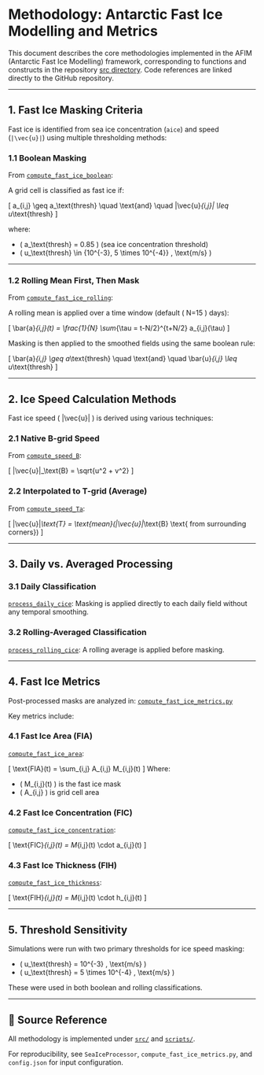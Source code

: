 # Methodology: Antarctic Fast Ice Modelling and Metrics

This document describes the core methodologies implemented in the AFIM (Antarctic Fast Ice Modelling) framework, corresponding to functions and constructs in the repository [src directory](../src). Code references are linked directly to the GitHub repository.

---

## 1. Fast Ice Masking Criteria

Fast ice is identified from sea ice concentration (`aice`) and speed (`|\vec{u}|`) using multiple thresholding methods:

### 1.1 Boolean Masking
From [`compute_fast_ice_boolean`](https://github.com/dpath2o/AFIM/blob/main/src/sea_ice_processor.py#L224):

A grid cell is classified as fast ice if:

\[ a_{i,j} \geq a_\text{thresh} \quad \text{and} \quad |\vec{u}_{i,j}| \leq u_\text{thresh} \]

where:
- \( a_\text{thresh} = 0.85 \) (sea ice concentration threshold)
- \( u_\text{thresh} \in \{10^{-3}, 5 \times 10^{-4}\} \, \text{m/s} \)

---

### 1.2 Rolling Mean First, Then Mask
From [`compute_fast_ice_rolling`](https://github.com/dpath2o/AFIM/blob/main/src/sea_ice_processor.py#L287):

A rolling mean is applied over a time window (default \( N=15 \) days):

\[ \bar{a}_{i,j}(t) = \frac{1}{N} \sum_{\tau = t-N/2}^{t+N/2} a_{i,j}(\tau) \]

Masking is then applied to the smoothed fields using the same boolean rule:

\[ \bar{a}_{i,j} \geq a_\text{thresh} \quad \text{and} \quad \bar{u}_{i,j} \leq u_\text{thresh} \]

---

## 2. Ice Speed Calculation Methods

Fast ice speed \( |\vec{u}| \) is derived using various techniques:

### 2.1 Native B-grid Speed
From [`compute_speed_B`](https://github.com/dpath2o/AFIM/blob/main/src/sea_ice_processor.py#L305):

\[ |\vec{u}|_\text{B} = \sqrt{u^2 + v^2} \]

### 2.2 Interpolated to T-grid (Average)
From [`compute_speed_Ta`](https://github.com/dpath2o/AFIM/blob/main/src/sea_ice_processor.py#L315):

\[ |\vec{u}|_\text{T} = \text{mean}(|\vec{u}|_\text{B} \text{ from surrounding corners}) \]

---

## 3. Daily vs. Averaged Processing

### 3.1 Daily Classification
[`process_daily_cice`](https://github.com/dpath2o/AFIM/blob/main/src/sea_ice_processor.py#L434):
Masking is applied directly to each daily field without any temporal smoothing.

### 3.2 Rolling-Averaged Classification
[`process_rolling_cice`](https://github.com/dpath2o/AFIM/blob/main/src/sea_ice_processor.py#L481):
A rolling average is applied before masking.

---

## 4. Fast Ice Metrics
Post-processed masks are analyzed in:
[`compute_fast_ice_metrics.py`](https://github.com/dpath2o/AFIM/blob/main/scripts/sea_ice_metrics/compute_fast_ice_metrics.py)

Key metrics include:

### 4.1 Fast Ice Area (FIA)
[`compute_fast_ice_area`](https://github.com/dpath2o/AFIM/blob/main/src/sea_ice_processor.py#L620):

\[ \text{FIA}(t) = \sum_{i,j} A_{i,j} M_{i,j}(t) \]
Where:
- \( M_{i,j}(t) \) is the fast ice mask
- \( A_{i,j} \) is grid cell area

### 4.2 Fast Ice Concentration (FIC)
[`compute_fast_ice_concentration`](https://github.com/dpath2o/AFIM/blob/main/src/sea_ice_processor.py#L628):

\[ \text{FIC}_{i,j}(t) = M_{i,j}(t) \cdot a_{i,j}(t) \]

### 4.3 Fast Ice Thickness (FIH)
[`compute_fast_ice_thickness`](https://github.com/dpath2o/AFIM/blob/main/src/sea_ice_processor.py#L636):

\[ \text{FIH}_{i,j}(t) = M_{i,j}(t) \cdot h_{i,j}(t) \]

---

## 5. Threshold Sensitivity
Simulations were run with two primary thresholds for ice speed masking:
- \( u_\text{thresh} = 10^{-3} \, \text{m/s} \)
- \( u_\text{thresh} = 5 \times 10^{-4} \, \text{m/s} \)

These were used in both boolean and rolling classifications.

---

## 📁 Source Reference
All methodology is implemented under [`src/`](https://github.com/dpath2o/AFIM/tree/main/src) and [`scripts/`](https://github.com/dpath2o/AFIM/tree/main/scripts).

For reproducibility, see `SeaIceProcessor`, `compute_fast_ice_metrics.py`, and `config.json` for input configuration.
